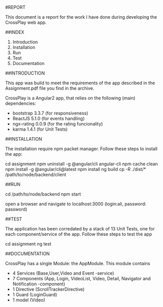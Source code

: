 #REPORT

This document is a report for the work I have done during developing the CrossPlay web app.

##INDEX
1. Introduction
2. Installation
3. Run
4. Test
5. Documentation

##INTRODUCTION

This app was build to meet the requirements of the app described in the Assignment.pdf file you find in the archive.

CrossPlay is a Angular2 app, that relies on the following (main) dependencies:

- bootstrap 3.3.7 (for responsiveness)
- ReactJS 5.1.0 (for events handling)
- ngx-rating 0.0.9 (for the rating funcionality)
- karma 1.4.1 (for Unit Tests)

##INSTALLATION

The installation require npm packet manager.
Follow these steps to install the app:

cd assignment
npm uninstall -g @angular/cli angular-cli
npm cache clean
npm install -g @angular/cli@latest
npm install
ng build
cp -R ./dist/* /path/to/node/backend/client

##RUN

cd /path/to/node/backend
npm start

open a browser and navigate to localhost:3000 (login:ali, password: password)

##TEST

The application has been corredated by a stack of 13 Unit Tests, one for each component/service of the app.
Follow these steps to test the app

cd assignment
ng test

##DOCUMENTATION

CrossPlay has a single Module: the AppModule. This module contains
- 4 Services (Base,User,Video and Event -service)
- 7 Components (App, Login, VideoList, Video, Detail, Navigator and Notification -component)
- 1 Directive (ScrollTrackerDirective)
- 1 Guard (LoginGuard)
- 1 model (Video)
